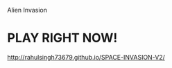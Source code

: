 Alien Invasion

PLAY RIGHT NOW!
==============

http://rahulsingh73679.github.io/SPACE-INVASION-V2/

